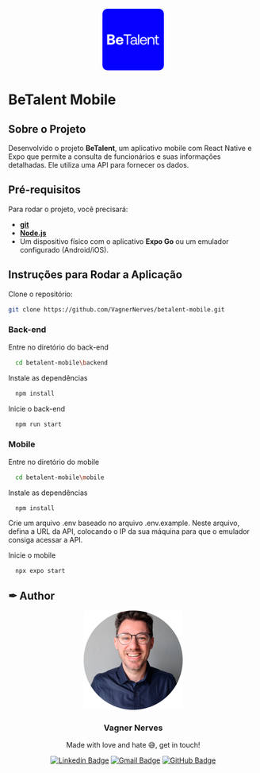 <p align="center">
<img alt="Logo Projeto BeTalent" title="Logo Projeto BeTalent" src="./mobile/assets/images/icon.png" width="124px" style="border-radius:10px"/>
</p>

# BeTalent Mobile

## Sobre o Projeto

Desenvolvido o projeto **BeTalent**, um aplicativo mobile com React Native e Expo que permite a consulta de funcionários e suas informações detalhadas. Ele utiliza uma API para fornecer os dados.

## Pré-requisitos

Para rodar o projeto, você precisará:

- **[git](https://git-scm.com/)**
- **[Node.js](https://nodejs.org/en)**
- Um dispositivo físico com o aplicativo **Expo Go** ou um emulador configurado (Android/iOS).

## Instruções para Rodar a Aplicação

Clone o repositório:

```bash
git clone https://github.com/VagnerNerves/betalent-mobile.git
```

### Back-end

Entre no diretório do back-end

```bash
  cd betalent-mobile\backend
```

Instale as dependências

```bash
  npm install
```

Inicie o back-end

```bash
  npm run start
```

### Mobile

Entre no diretório do mobile

```bash
  cd betalent-mobile\mobile
```

Instale as dependências

```bash
  npm install
```

Crie um arquivo .env baseado no arquivo .env.example.
Neste arquivo, defina a URL da API, colocando o IP da sua máquina para que o emulador consiga acessar a API.

Inicie o mobile

```bash
  npx expo start
```

## ✒ Author

<p align="center">
  <img width="200px" alt="Author Vagner Nerves" title="Author Vagner Nerves" src="https://github.com/VagnerNerves/default-readme/blob/main/assets/VagnerNerves.svg" />

  <h3 align="center">Vagner Nerves</h3>
  
  <p align="center">  
    Made with love and hate 😅, get in touch!
  </p>
</p>  
  
<div align="center">

[![Linkedin Badge](https://img.shields.io/badge/-LinkedIn-1f6feb?style=flat-square&logo=Linkedin&logoColor=white&link=https://www.linkedin.com/in/vagnernervessantos/)](https://www.linkedin.com/in/vagnernervessantos/)
[![Gmail Badge](https://img.shields.io/badge/-vagnernervessantos@gmail.com-1f6feb?style=flat-square&logo=Gmail&logoColor=white&link=mailto:vagnernervessantos@gmail.com)](mailto:vagnernervessantos@gmail.com)
[![GitHub Badge](https://img.shields.io/badge/-GitHub-1f6feb?style=flat-square&logo=GitHub&logoColor=white&link=https://github.com/VagnerNerves)](https://github.com/VagnerNerves)

</div>
